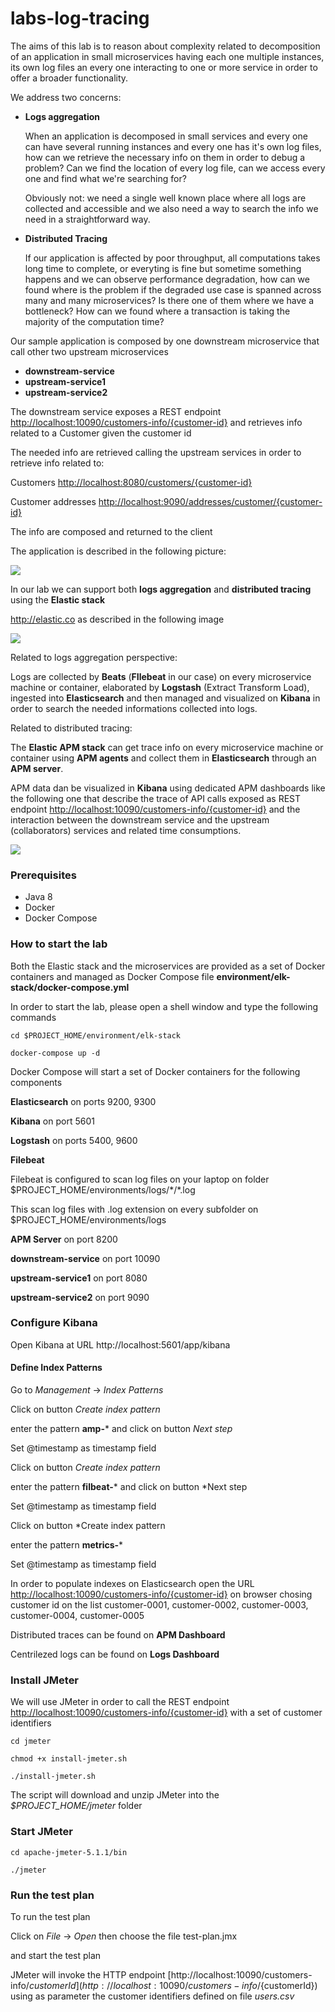# labs-log-tracing

The aims of this lab is to reason about complexity related to decomposition of  an application in small microservices having each one multiple instances, its own log files an every one interacting to one or more service in order to offer a broader functionality.

We address two concerns:

- **Logs aggregation**

  When an application is decomposed in small services and every one can have several running instances and every one has it's own log files, how can we retrieve the necessary info on them in order to debug a problem? Can we find the location of every log file, can we access every one and find what we're searching for? 

  Obviously not: we need a single well known place where all logs are collected and accessible and we also need a way to search the info we need in a straightforward way.

  

- **Distributed Tracing**

  If our application is affected by poor throughput, all computations takes long time to complete, or everyting is fine but sometime something happens and we can observe performance degradation, how can we found where is the problem if the degraded use case is spanned across many and many microservices? Is there one of them where we have a bottleneck? How can we found where a transaction is taking the majority of the computation time?



Our sample application is composed by one downstream microservice that call other two upstream microservices

- **downstream-service**
- **upstream-service1**
- **upstream-service2**



The downstream service exposes a REST endpoint [http://localhost:10090/customers-info/{customer-id}](http://localhost:10090/customers-info/{customer-id}) and retrieves info related to a Customer given the customer id

The needed info are retrieved calling the upstream services in order to retrieve info related to:

Customers [http://localhost:8080/customers/{customer-id}](http://localhost:8080/customers/{customer-id})

Customer addresses [http://localhost:9090/addresses/customer/{customer-id}](http://localhost:9090/addresses/customer/{customer-id})



The info are composed and returned to the client

The application is described in the following picture:



![](docs/images/labs-log-tracing.png)



In our lab we can support both **logs aggregation** and **distributed tracing** using the **Elastic stack**

http://elastic.co as described in the following image



![](docs/images/elastic-stack-with-apm.png)

Related to logs aggregation perspective:

Logs are collected by **Beats** (**FIlebeat** in our case) on every microservice machine or container, elaborated by **Logstash** (Extract Transform Load), ingested into **Elasticsearch** and then managed and visualized on **Kibana** in order to search the needed informations collected into logs.



Related to distributed tracing:

The **Elastic APM stack** can get trace info on every microservice machine or container using **APM agents** and collect them in **Elasticsearch** through an **APM server**.

APM data dan be visualized in **Kibana** using dedicated APM dashboards like the following one that describe the trace of API calls exposed as REST endpoint [http://localhost:10090/customers-info/{customer-id}](http://localhost:10090/customers-info/{customer-id} )  and the interaction between the downstream service and the upstream (collaborators) services and related time consumptions.



![](docs/images/sample-app-tracing.png)

### Prerequisites

- Java 8
- Docker
- Docker Compose



### How to start the lab

Both the Elastic stack and the microservices are provided as a set of Docker containers and managed as Docker Compose file **environment/elk-stack/docker-compose.yml**

In order to start the lab, please open a shell window and type the following commands

`cd $PROJECT_HOME/environment/elk-stack`

`docker-compose up -d`



Docker Compose will start a set of Docker containers for the following components

**Elasticsearch** on ports 9200, 9300

**Kibana** on port 5601

**Logstash** on ports 5400, 9600



**Filebeat**

Filebeat is configured to scan log files on your laptop on folder $PROJECT_HOME/environments/logs/*/\*.log

This scan log files with .log extension on every subfolder on $PROJECT_HOME/environments/logs



**APM Server** on port 8200



**downstream-service** on port 10090

**upstream-service1** on port 8080

**upstream-service2** on port 9090



### Configure Kibana

Open Kibana at URL http://localhost:5601/app/kibana



#### Define Index Patterns

Go to *Management* -> *Index Patterns*





Click on button *Create index pattern*

enter the pattern **amp-*** and click on button *Next step* 

Set @timestamp as timestamp field





Click on button *Create index pattern*

enter the pattern **filbeat-*** and click on button *Next step

Set @timestamp as timestamp field





Click on button *Create index pattern

enter the pattern **metrics-*** 

Set @timestamp as timestamp field





In order to populate indexes on Elasticsearch open the URL  [http://localhost:10090/customers-info/{customer-id}](http://localhost:10090/customers-info/{customer-id} ) on browser chosing customer id on the list  customer-0001, customer-0002, customer-0003, customer-0004, customer-0005





Distributed traces can be found on **APM Dashboard**

Centrilezed logs can be found on **Logs Dashboard**





### Install JMeter

We will use JMeter in order to call the REST endpoint [http://localhost:10090/customers-info/{customer-id}](http://localhost:10090/customers-info/{customer-id} ) with a set of customer identifiers

```
cd jmeter

chmod +x install-jmeter.sh

./install-jmeter.sh
```



The script will download and unzip JMeter into the *$PROJECT_HOME/jmeter* folder





### Start JMeter

```
cd apache-jmeter-5.1.1/bin

./jmeter
```





### Run the test plan

To run the test plan

Click on *File* -> *Open* then choose the file test-plan.jmx

and start the test plan 



JMeter will invoke the HTTP endpoint [http://localhost:10090/customers-info/${customerId}](http://localhost:10090/customers-info/${customerId}) using as parameter the customer identifiers defined on file *users.csv*